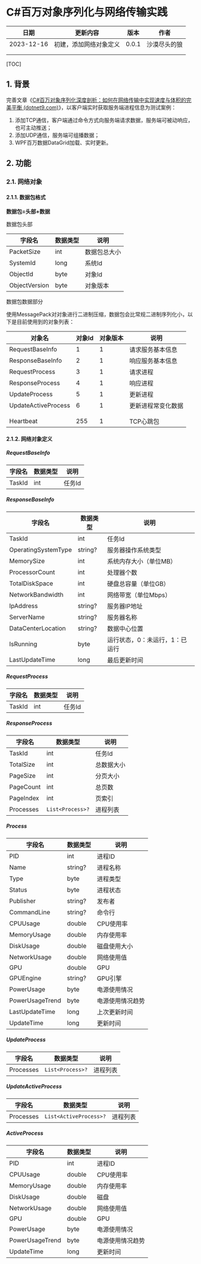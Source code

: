 # C#百万对象序列化与网络传输实践

| 日期       | 更新内容               | 版本  | 作者         |
| ---------- | ---------------------- | ----- | ------------ |
| 2023-12-16 | 初建，添加网络对象定义 | 0.0.1 | 沙漠尽头的狼 |
|            |                        |       |              |
|            |                        |       |              |

[TOC]

## 1. 背景

完善文章《[C#百万对象序列化深度剖析：如何在网络传输中实现速度与体积的完美平衡 (dotnet9.com)](https://dotnet9.com/2023/12/deep-analysis-of-csharp-million-object-serialization-how-to-achieve-a-perfect-balance-between-speed-and-volume-in-network-transm)》，以客户端实时获取服务端进程信息为测试案例：

1. 添加TCP通信，客户端通过命令方式向服务端请求数据，服务端可被动响应，也可主动推送；
2. 添加UDP通信，服务端可组播数据；
3. WPF百万数据DataGrid加载、实时更新。

## 2. 功能

### 2.1. 网络对象

#### 2.1.1. 数据包格式

**数据包=头部+数据**

数据包头部

| 字段名        | 数据类型 | 说明         |
| ------------- | -------- | ------------ |
| PacketSize    | int      | 数据包总大小 |
| SystemId      | long     | 系统Id       |
| ObjectId      | byte     | 对象Id       |
| ObjectVersion | byte     | 对象版本     |

数据包数据部分

使用MessagePack对对象进行二进制压缩，数据包会比常规二进制序列化小，以下是目前使用到的对象列表：

| 对象名              | 对象Id | 对象版本 | 说明               |
| ------------------- | ------ | -------- | ------------------ |
| RequestBaseInfo     | 1      | 1        | 请求服务基本信息   |
| ResponseBaseInfo    | 2      | 1        | 响应服务基本信息   |
| RequestProcess      | 3      | 1        | 请求进程           |
| ResponseProcess     | 4      | 1        | 响应进程           |
| UpdateProcess       | 5      | 1        | 更新进程           |
| UpdateActiveProcess | 6      | 1        | 更新进程常变化数据 |
|                     |        |          |                    |
|                     |        |          |                    |
| Heartbeat           | 255    | 1        | TCP心跳包          |

#### 2.1.2. 网络对象定义

##### RequestBaseInfo

| 字段名 | 数据类型 | 说明   |
| ------ | -------- | ------ |
| TaskId | int      | 任务Id |

##### ResponseBaseInfo

| 字段名              | 数据类型 | 说明                           |
| ------------------- | -------- | ------------------------------ |
| TaskId              | int      | 任务Id                         |
| OperatingSystemType | string?  | 服务器操作系统类型             |
| MemorySize          | int      | 系统内存大小（单位MB）         |
| ProcessorCount      | int      | 处理器个数                     |
| TotalDiskSpace      | int      | 硬盘总容量（单位GB）           |
| NetworkBandwidth    | int      | 网络带宽（单位Mbps）           |
| IpAddress           | string?  | 服务器IP地址                   |
| ServerName          | string?  | 服务器名称                     |
| DataCenterLocation  | string?  | 数据中心位置                   |
| IsRunning           | byte     | 运行状态，0：未运行，1：已运行 |
| LastUpdateTime      | long     | 最后更新时间                   |

##### RequestProcess

| 字段名 | 数据类型 | 说明   |
| ------ | -------- | ------ |
| TaskId | int      | 任务Id |

##### ResponseProcess

| 字段名    | 数据类型         | 说明       |
| --------- | ---------------- | ---------- |
| TaskId    | int              | 任务Id     |
| TotalSize | int              | 总数据大小 |
| PageSize  | int              | 分页大小   |
| PageCount | int              | 总页数     |
| PageIndex | int              | 页索引     |
| Processes | `List<Process>?` | 进程列表   |

##### Process

| 字段名          | 数据类型 | 说明             |
| --------------- | -------- | ---------------- |
| PID             | int      | 进程ID           |
| Name            | string?  | 进程名称         |
| Type            | byte     | 进程类型         |
| Status          | byte     | 进程状态         |
| Publisher       | string?  | 发布者           |
| CommandLine     | string?  | 命令行           |
| CPUUsage        | double   | CPU使用率        |
| MemoryUsage     | double   | 内存使用率       |
| DiskUsage       | double   | 磁盘使用大小     |
| NetworkUsage    | double   | 网络使用值       |
| GPU             | double   | GPU              |
| GPUEngine       | string?  | GPU引擎          |
| PowerUsage      | byte     | 电源使用情况     |
| PowerUsageTrend | byte     | 电源使用情况趋势 |
| LastUpdateTime  | long     | 上次更新时间     |
| UpdateTime      | long     | 更新时间         |

##### UpdateProcess

| 字段名    | 数据类型         | 说明     |
| --------- | ---------------- | -------- |
| Processes | `List<Process>?` | 进程列表 |

##### UpdateActiveProcess

| 字段名    | 数据类型               | 说明     |
| --------- | ---------------------- | -------- |
| Processes | `List<ActiveProcess>?` | 进程列表 |

##### ActiveProcess

| 字段名          | 数据类型 | 说明             |
| --------------- | -------- | ---------------- |
| PID             | int      | 进程ID           |
| CPUUsage        | double   | CPU使用率        |
| MemoryUsage     | double   | 内存使用率       |
| DiskUsage       | double   | 磁盘             |
| NetworkUsage    | double   | 网络使用值       |
| GPU             | double   | GPU              |
| PowerUsage      | byte     | 电源使用情况     |
| PowerUsageTrend | byte     | 电源使用情况趋势 |
| UpdateTime      | long     | 更新时间         |